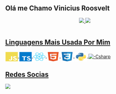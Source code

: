 ## Olá me Chamo Vinicius Roosvelt
<div align="center">
  <a href="https://github.com/ViniciusRoosevelt">
  <img height="180em" src="https://github-readme-stats.vercel.app/api?username=ViniciusRoosevelt&show_icons=true&theme=dracula&include_all_commits=true&count_private=true"/>
  <img height="180em" src="https://github-readme-stats.vercel.app/api/top-langs/?username=ViniciusRoosevelt&layout=compact&langs_count=7&theme=dracula"/>
</div>
  <br>
  
## <div style="display: inline_block">Linguagens Mais Usada Por Mim<br>
  <img align="center" alt="Vinicius-Js" height="30" width="40" src="https://raw.githubusercontent.com/devicons/devicon/master/icons/javascript/javascript-plain.svg">
  <img align="center" alt="Vinicius-Ts" height="30" width="40" src="https://raw.githubusercontent.com/devicons/devicon/master/icons/typescript/typescript-plain.svg">
  <img align="center" alt="Vinicius-React" height="30" width="40" src="https://raw.githubusercontent.com/devicons/devicon/master/icons/react/react-original.svg">
  <img align="center" alt="Vinicius-HTML" height="30" width="40" src="https://raw.githubusercontent.com/devicons/devicon/master/icons/html5/html5-original.svg">
  <img align="center" alt="Vinicius-CSS" height="30" width="40" src="https://raw.githubusercontent.com/devicons/devicon/master/icons/css3/css3-original.svg">
  <img align="center" alt="Vinicius-Python" height="30" width="40" src="https://raw.githubusercontent.com/devicons/devicon/master/icons/python/python-original.svg">
  <img align="center" alt="-Csharp" height="30" width="40" src="https://icons-for-free.com/iconfiles/png/512/flutter-1324440160105193890.png">
</div>
  
  
  ## <div> Redes Socias <br>
  <a href="https://www.instagram.com/vinicius_multlan/" target="_blank"><img src="https://img.shields.io/badge/-Instagram-%23E4405F?style=for-the-badge&logo=instagram&logoColor=white" target="_blank"></a>
 
